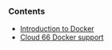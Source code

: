 <!-- post: -->


### Contents

*   [Introduction to Docker](#docker)
*   [Cloud 66 Docker support](#intro)

